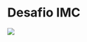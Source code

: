 # Desafio IMC

<img src="http://img.shields.io/static/v1?label=STATUS&message=CONCLU%C3%8DDO&color=GREEN&style=for-the-badge"/>
